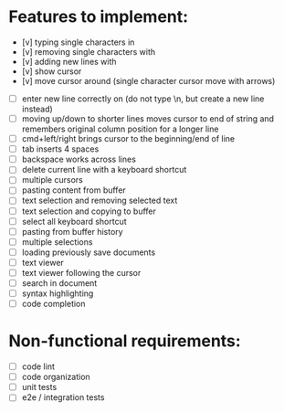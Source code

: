 # Features to implement:
- [v] typing single characters in
- [v] removing single characters with <Backspace>
- [v] adding new lines with <Enter>
- [v] show cursor
- [v] move cursor around (single character cursor move with arrows)
- [ ] enter new line correctly on <enter> (do not type \n, but create a new line instead)
- [ ] moving up/down to shorter lines moves cursor to end of string and remembers original column position for a longer line  
- [ ] cmd+left/right brings cursor to the beginning/end of line   
- [ ] tab inserts 4 spaces
- [ ] backspace works across lines  
- [ ] delete current line with a keyboard shortcut
- [ ] multiple cursors
- [ ] pasting content from buffer
- [ ] text selection and removing selected text
- [ ] text selection and copying to buffer
- [ ] select all keyboard shortcut  
- [ ] pasting from buffer history
- [ ] multiple selections
- [ ] loading previously save documents
- [ ] text viewer
- [ ] text viewer following the cursor
- [ ] search in document
- [ ] syntax highlighting
- [ ] code completion

# Non-functional requirements:
- [ ] code lint
- [ ] code organization
- [ ] unit tests
- [ ] e2e / integration tests